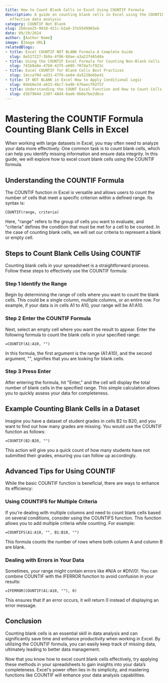 ```yaml
---
title: How to Count Blank Cells in Excel Using COUNTIF Formula
description: A guide on counting blank cells in Excel using the COUNTIF formula for
  effective data analysis
category: COUNTIF Not Blank
slug: 2b8cee25-9918-421c-b2a0-37e5549965eb
date: 09/19/2024
author: [Author Name]
image: [Image URL]
relatedBlogs:
- title: Excel COUNTIF NOT BLANK Formula A Complete Guide
  slug: 8e527227-3b9a-4f06-88ae-a3a22f46548a
- title: Using the COUNTIF Excel Formula for Counting Non-Blank Cells
  slug: 741b8a8e-47b0-42f5-a605-7074a7cf923c
- title: Excel COUNTIF for Blank Cells Best Practices
  slug: 14cca70d-ad31-47f6-ae64-da5228ebbe41
- title: IF NOT BLANK in Excel How to Apply Conditional Logic
  slug: 0deb6e34-a615-4bc7-ba9b-676aecf02f57
- title: Understanding the COUNT Excel Function and How to Count Cells in a Range
  slug: d3b7984d-2307-48d4-8ae6-9b0a7be2d6ce
---
```


# Mastering the COUNTIF Formula Counting Blank Cells in Excel

When working with large datasets in Excel, you may often need to analyze your data more effectively. One common task is to count blank cells, which can help you identify missing information and ensure data integrity. In this guide, we will explore how to excel count blank cells using the COUNTIF formula.

## Understanding the COUNTIF Formula

The COUNTIF function in Excel is versatile and allows users to count the number of cells that meet a specific criterion within a defined range. Its syntax is:

```excel
COUNTIF(range, criteria)
```

Here, "range" refers to the group of cells you want to evaluate, and "criteria" defines the condition that must be met for a cell to be counted. In the case of counting blank cells, we will set our criteria to represent a blank or empty cell.

## Steps to Count Blank Cells Using COUNTIF

Counting blank cells in your spreadsheet is a straightforward process. Follow these steps to effectively use the COUNTIF formula:

### Step 1 Identify the Range

Begin by determining the range of cells where you want to count the blank cells. This could be a single column, multiple columns, or an entire row. For example, if your data is in cells A1 to A10, your range will be A1:A10.

### Step 2 Enter the COUNTIF Formula

Next, select an empty cell where you want the result to appear. Enter the following formula to count the blank cells in your specified range:

```excel
=COUNTIF(A1:A10, "")
```

In this formula, the first argument is the range (A1:A10), and the second argument, "", signifies that you are looking for blank cells.

### Step 3 Press Enter

After entering the formula, hit "Enter," and the cell will display the total number of blank cells in the specified range. This simple calculation allows you to quickly assess your data for completeness.

## Example Counting Blank Cells in a Dataset

Imagine you have a dataset of student grades in cells B2 to B20, and you want to find out how many grades are missing. You would use the COUNTIF function as follows:

```excel
=COUNTIF(B2:B20, "")
```

This action will give you a quick count of how many students have not submitted their grades, ensuring you can follow up accordingly.

## Advanced Tips for Using COUNTIF

While the basic COUNTIF function is beneficial, there are ways to enhance its efficiency:

### Using COUNTIFS for Multiple Criteria

If you're dealing with multiple columns and need to count blank cells based on several conditions, consider using the COUNTIFS function. This function allows you to add multiple criteria while counting. For example:

```excel
=COUNTIFS(A1:A10, "", B1:B10, "")
```

This formula counts the number of rows where both column A and column B are blank.

### Dealing with Errors in Your Data

Sometimes, your range might contain errors like #N/A or #DIV/0!. You can combine COUNTIF with the IFERROR function to avoid confusion in your results:

```excel
=IFERROR(COUNTIF(A1:A10, ""), 0)
```

This ensures that if an error occurs, it will return 0 instead of displaying an error message.

## Conclusion

Counting blank cells is an essential skill in data analysis and can significantly save time and enhance productivity when working in Excel. By utilizing the COUNTIF formula, you can easily keep track of missing data, ultimately leading to better data management.

Now that you know how to excel count blank cells effectively, try applying these methods in your spreadsheets to gain insights into your data’s completeness. Excel's power often lies in its simplicity, and mastering functions like COUNTIF will enhance your data analysis capabilities.